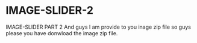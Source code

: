 # IMAGE-SLIDER-2
IMAGE-SLIDER PART 2
And guys I am provide to you inage zip file so guys please you have donwload the image zip file.  
